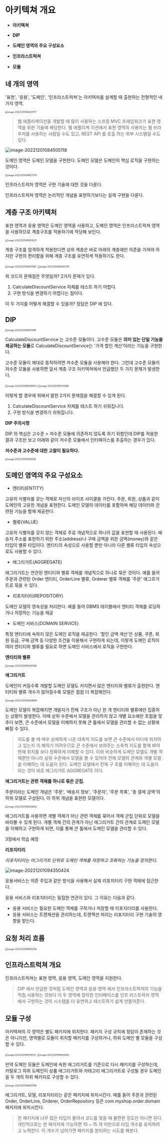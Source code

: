 # 아키텍쳐 개요

- **아키텍쳐**

- **DIP**

- **도메인 영역의 주요 구성요소**

- **인프라스트럭쳐**

- **모듈**

## 네 개의 영역

 '표현', '응용', '도메인', '인프라스트럭쳐'는 아키텍처를 설계할 때 출현하는 전형적인 네 가지 영역.

<img src="https://camo.githubusercontent.com/22f281e92990db7cca5d7a16d75829952540dec1d5f788370fa776ae1f71e717/68747470733a2f2f747661312e73696e61696d672e636e2f6d77313032342f303038767876674767793168386e7977307a656d6b6a333075363063677439682e6a7067" alt="image-20221201084220177" style="zoom:50%;" />

> 웹 애플리케이션을 개발할 때 많이 사용하는 스프링 MVC 프레임워크가 표현 영역을 위한 기술에 해당한다. 웹 애플리케 이션에서 표현 영역의 사용자는 웹 브라우저를 사용하는 사람일 수도 있고, REST API 를 호출 하는 외부 시스템일 수도 있다.

![image-20221201084505118](https://camo.githubusercontent.com/7c62b6c182484307f5fda3ca95601f03341e05585bf5f0841cb5dc26287f6256/68747470733a2f2f747661312e73696e61696d672e636e2f6d77313032342f303038767876674767793168386e7979747a356b346a3331317130656d7766632e6a7067)

도메인 영역은 도메인 모델을 구현한다. 도메인 모델은 도메인의 핵심 로직을 구현하는 것이다.

<img src="https://camo.githubusercontent.com/a6fe3f94f3850ea52c1d5e4da51d214ca5c868aac813e83007bad7dc4242daa4/68747470733a2f2f747661312e73696e61696d672e636e2f6d77313032342f303038767876674767793168386e7a30396c7a62386a33306a713065673734712e6a7067" alt="image-20221201084627374" style="zoom:50%;" />

인프라스트럭처 영역은 구현 기술에 대한 것을 다룬다.

인프라스트럭쳐 영역은 논리적인 개념을 표현하기보다는 실제 구현을 다룬다.

## 계층 구조 아키텍처

 표현 영역과 응용 영역은 도메인 영역을 사용하고, 도메인 영역은 인프라스트럭쳐 영역을 사용하므로 계층구조를 적용하기에 적당해 보인다.

<img src="https://camo.githubusercontent.com/d3bc1c62dca88ae730f3b3ab7896337c3910f7bc54e14732cc71d9a75eb40092/68747470733a2f2f747661312e73696e61696d672e636e2f6d77313032342f303038767876674767793168386e7a3431326a37746a33306677306b777133652e6a7067" alt="image-20221201085004231" style="zoom:50%;" />

 계층 구조를 엄격하게 적용한다면 상위 계층은 바로 아래의 계층에만 의존을 가져야 하지만 구현의 편리함을 위해 계층 구조를 유연하게 적용하기도 한다.

<img src="https://camo.githubusercontent.com/8a46ab56b453e0417fd5795d02dfd3905d9cc9a8f67d76f77740512b07aef20e/68747470733a2f2f747661312e73696e61696d672e636e2f6d77313032342f303038767876674767793168386e7a363179326c706a3330736b306b326a73392e6a7067" alt="image-20221201085201587" style="zoom:50%;" />



<img src="https://camo.githubusercontent.com/66c2f6d41ff1d6ef6746840d5b60953cc62604b8edea56853a25a4b8fc3b07ed/68747470733a2f2f747661312e73696e61696d672e636e2f6d77313032342f303038767876674767793168386e7a3836713035346a33307867306c6f3077362e6a7067" alt="image-20221201085403735" style="zoom:50%;" />

위 코드의 문제점은 무엇일까?  2가지 문제가 있다.

1. CalculateDiscountService 자체를 테스트 하기 어렵다.
2. 구현 방식을 변경하기 어렵다는 점이다.



이 두 가지를 어떻게 해결할 수 있을까? 정답은 DIP 에 있다.

## DIP

<img src="https://camo.githubusercontent.com/9b5f002f69866c85a890e6f70e3d5f80e232b4d886f8b9edbbde1fadf3ba0aca/68747470733a2f2f747661312e73696e61696d672e636e2f6c617267652f303038767876674767793168386e7a646b6c3435326a333132363069387461682e6a7067" alt="image-20221201085913919" style="zoom:50%;" />



CalculateDiscountService 는 고수준 모듈이다. 고수준 모듈은 **의미 있는 단일 기능을 제공하는 모듈**로 CalculateDiscountService는 '가격 할인 계산'이라는 기능을 구현한다.

 고수준 모듈이 제대로 동작하려면 저수준 모듈을 사용해야 한다. 그런데 고수준 모듈이 저수준 모듈을 사용하면 앞서 계층 구조 아키텍쳐에서 언급했던 두 가지 문제가 발생한다.



<img src="https://camo.githubusercontent.com/636f3e5b18ea7c34d6ea419c1f028e97b2c2f79bb1e746ea72ecf1c96cd4942b/68747470733a2f2f747661312e73696e61696d672e636e2f6d77313032342f303038767876674767793168386e7a6a69617637356a3330756130666d3074722e6a7067" alt="image-20221201090456813" style="zoom:50%;" />

<img src="https://camo.githubusercontent.com/650bf18af100409f7a996945ee96adeb5c5db829e47a7481a83c6d5ab085f125/68747470733a2f2f747661312e73696e61696d672e636e2f6d77313032342f303038767876674767793168386e7a723372647a6a6a333070653063616161772e6a7067" alt="image-20221201091214566" style="zoom:50%;" />

이렇게 할 경우에 위에서 말한 2가지 문제점을 해결할 수 있게 된다.

1. CalculateDiscountService 자체를 테스트 하기 쉬워집니다.
2. 구현 방식을 변경하기 쉬워집니다.



**DIP 주의사항**

 DIP 의 핵심은 고수준 > 저수준 모듈에 의존하지 않도록 하기 위함인데 DIP를 적용한 결과 구조만 보고 아래와 같이 저수준 모듈에서 인터페이스를 추출하는 경우가 있다.

 **저수준과 고수준에 대한 고찰이 필요하다.**

<img src="https://camo.githubusercontent.com/1ac89c2aeadbac114e499172d85ac5c6ce8c2df4393188a6840dd8ba5de8cf20/68747470733a2f2f747661312e73696e61696d672e636e2f6c617267652f303038767876674767793168386e7a72757978616d6a333132773068736d79312e6a7067" alt="image-20221201091258192" style="zoom:50%;" />

## 도메인 영역의 주요 구성요소

- 엔티티(ENTITY)

고유의 식별자를 갖는 객체로 자신의 라이프 사이클을 가진다. 주문, 회원, 상품과 같이 도메인의 고유한 개념을 표현한다. 도메인 모델의 데이터를 포함하며 해당 데이터와 관련된 기능을 함께 제공한다.

- 벨류(VALUE)

 고유의 식별자를 갖지 않는 객체로 주료 개념적으로 하나의 값을 표현할 때 사용된다. 배송지 주소를 표현하기 위한 주소(address)나 구매 금액을 위한 금액(money)와 같은 타입이 밸류 타입이다. 엔티티의 속성으로 사용할 뿐만 아니라 다른 밸류 타입의 속성으로도 사용할 수 있다.

- 애그리거트(AGGREGATE)

 애그리거트는 연관된 엔티티와 벨류 객체를 개념적으로 하나로 묶은 것이다. 예를 들어 주문과 관련된 Order 엔티티, OrderLine 밸류, Orderer 밸류 객체를 '주문' 애그르거트로 묶을 수 있다.

- 리포지터리(REPOSITORY)

도메인 모델의 영속성을 처리한다. 예를 들어 DBMS 테이블에서 엔티티 객체를 로딩하거나 저장하는 기능을 제공

- 도메인 서비스(DOMAIN SERVICE)

특정 엔티티에 속하지 않은 도메인 로직을 제공한다. '할인 금액 계산'은 상품, 쿠폰, 회원 등급, 구매 금액 등 다양한 조건을 이용해서 구현하게 되는데, 이렇게 도메인 로직이 여러 엔티티와 밸류를 필요로 하면 도메인 서비스에서 로직을 구현한다.



**엔티티와 밸류**

<img src="https://camo.githubusercontent.com/324f190c2942bacda3a57cf3ae645006a339954a5be7c42a71e3385582ff7154/68747470733a2f2f747661312e73696e61696d672e636e2f6c617267652f303038767876674767793168386f3034307435316c6a33313330306f363430772e6a7067" alt="image-20221201092440168" style="zoom:50%;" />

**애그리거트**

 도메인이 커질수록 개발할 도메인 모델도 커지면서 많은 엔티티와 밸류가 출현한다. 엔티티와 밸류 개수가 많아질수록 모델은 점점 더 복잡해진다.

<img src="https://camo.githubusercontent.com/7477bc0e96d2673ea6824a976b7220fd8a5bf462d9942d10476894fc7339bdf8/68747470733a2f2f747661312e73696e61696d672e636e2f6c617267652f303038767876674767793168386f30356c3564326b6a33313036306a71676d712e6a7067" alt="image-20221201092608895" style="zoom:50%;" />

 도메인 모델이 복잡해지면 개발자가 전체 구조가 아닌 한 개 엔티티와 밸류에만 집중하는 상황이 발생한다. 이때 상위 수준에서 모델을 관리하지 않고 개별 요소에만 초점을 맞추다 보면, 큰 수준에서 모델을 이해하지 못해 큰 틀에서 모델을 관리할 수 없는 상황에 빠질 수 있다.

> 지도를 볼 때 매우 상세하게 나온 대축척 지도를 보면 큰 수준에서 어디에 위치하고 있는지 이 해하기 어려우므로 큰 수준에서 보여주는 소축척 지도를 함께 봐야 현재 위치를 보다 정확하게 이해할 수 있다. 이와 비슷하게 도메인 모델도 개별 객체뿐만 아니라 상위 수준에서 모델을 볼 수 있어야 전체 모델의 관계와 개별 모델을 이해하는 데 도움이 된다. 도메인 모델에서 전체 구 조를 이해하는 데 도움이 되는 것이 바로 애그리거트 AGGREGATE 이다.

 **애그리거트는 관련 객체를 하나로 묶은 군집.**

주문이라는 도메인 개념은 '주문', '배송지 정보', '주문자', '주문 목록', '총 결제 금액'의 하위 모델로 구성된다. 이 하위 개념을 표현한 모델이다.

<img src="https://camo.githubusercontent.com/5ff88e6f2415f903ecf29c7743b9a44862d1f2f8cc9360d4d2f2dce5a541c9a6/68747470733a2f2f747661312e73696e61696d672e636e2f6c617267652f303038767876674767793168386f306538377676746a3330766d3069386467782e6a7067" alt="image-20221201093428622" style="zoom:50%;" />

 애그리거트를 사용하면 개별 객체가 아닌 관련 객체를 묶어서 객체 군집 단위로 모델을 바라볼 수 있게 된다. 개별 객체 간의 관계가 아닌 애그리거트 간의 관계로 도메인 모델을 이해하고 구현하게 되면, 이를 통해 큰 틀에서 도메인 모델을 관리할 수 있다.

3장에서 학습 예정

**리포지터리**

*리포지터리는 어그리거트 단위로 도메인 객체를 저장하고 조화하는 기능을 정의한다.*

![image-20221201094350424](https://camo.githubusercontent.com/2e6f1592073668fc433e9e347c727c95af05ee4090905727587de367be70e484/68747470733a2f2f747661312e73696e61696d672e636e2f6c617267652f303038767876674767793168386f306e797771316e6a333131303071327767322e6a7067)

응용서비스는 의존 주입과 같은 방식을 사용해서 실제 리포지터리 구현 객체에 접근한다.

응용 서비스와 리포지터리는 밀접한 연관이 있다. 그 이유는 다음과 같다.

- 응용 서비스는 필요한 도메인 객체를 구하거나 저장할 때 리포지터리를 사용한다.
- 응용 서비스는 트랜재션을 관리하는데, 트랜잭션 처리는 리포지터리 구현 기술의 영향을 받는다.

## 요청 처리 흐름

<img src="https://camo.githubusercontent.com/2ea96c1b14057c98b957cb0ba3e48bcb6a7c96ed98a75bc59a8209e48fc1f8f0/68747470733a2f2f747661312e73696e61696d672e636e2f6d77313032342f303038767876674767793168386f307539393335676a33313230306d6971346a2e6a7067" alt="image-20221201094952126" style="zoom:50%;" />



## 인프라스트럭쳐 개요

인프라스트럭쳐는 표현 영역, 응용 영역, 도메인 영역을 지원한다.

>  DIP 에서 언급한 것처럼 도메인 영역과 응용 영역 에서 인프라스트럭처의 기능을 직접 사용하는 것보다 이 두 영역에 정의한 인터페이스를 인프 라스트럭처 영역에서 구현하는 것이 시스템을 더 유연하고 테스트하기 쉽게 만들어준다.

## 모듈 구성

아키텍쳐의 각 영역은 별도 패키지에 위치한다. 패키지 구성 규칙에 정답이 존재하는 것은 아니지만, 영역별로 모듈이 위치할 패키지를 구성하거나, 하위 도메인 별 모듈을 구성할 수 있다.

<img src="https://camo.githubusercontent.com/094894e8f32b41c0434de2a59213ae767265c04cdb6976941bd3f786d0dad1e7/68747470733a2f2f747661312e73696e61696d672e636e2f6c617267652f303038767876674767793168386f3132673076317a6a33307373306e3264676f2e6a7067" alt="image-20221201095745127" style="zoom:50%;" />

<img src="https://camo.githubusercontent.com/a923e4eeb7d862e096d0ea0a24e459d62f28c1b2cefc76ea704f651177e70751/68747470733a2f2f747661312e73696e61696d672e636e2f6c617267652f303038767876674767793168386f31327335316c376a333078693071616163332e6a7067" alt="image-20221201095804262" style="zoom:50%;" />

 만약 도메인 모듈은 도메인에 속한 애그리거트를 기준으로 다시 패키지를 구성하는데, 카탈로그 하위 도메인이 상품 애그리거트와 카테고리 애그리거트로 구성될 경우 도메인을 두 개의 하위 패키지로 구성할 수 있다.

<img src="https://camo.githubusercontent.com/add9eaee1aae95a1ba863bbaa8707ed0f4d033e67c1bd72f37bd11c3ec7c6fc6/68747470733a2f2f747661312e73696e61696d672e636e2f6c617267652f303038767876674767793168386f3133726b756a796a33307677306f676d79662e6a7067" alt="image-20221201095901799" style="zoom:50%;" />

 애그리거트, 모델, 리포지터리는 같은 패키지에 위치시킨다. 예를 들어 주문과 관련된 Order, OrderLine, Orderer, OrderRepository 등은 com.myshop.order.domain 패키지에 위치시킨다.

> 한 패키지에 너무 많은 타입이 몰려서 코드를 찾을 때 불편한 정도만 아니면 된다. 개인적으로는 한 패키지에 가능하면 10 ~ 15 개 미만으로 타입 개수를 유지하려고 노력한다. 이 개수가 넘어가면 패키지를 분리하는 시도를 해본다.
